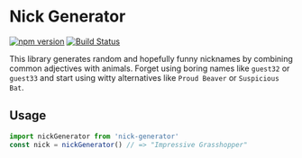 # Nick Generator

[![npm version](https://badge.fury.io/js/nick-generator.svg)](https://badge.fury.io/js/nick-generator)
[![Build Status](https://travis-ci.org/jamox/nick-generator.svg?branch=master)](https://travis-ci.org/jamox/nick-generator)

This library generates random and hopefully funny nicknames by combining common adjectives with animals. Forget using boring names like `guest32` or `guest33` and start using witty alternatives like `Proud Beaver` or `Suspicious Bat`.


## Usage

```javascript
import nickGenerator from 'nick-generator'
const nick = nickGenerator() // => "Impressive Grasshopper"
```
